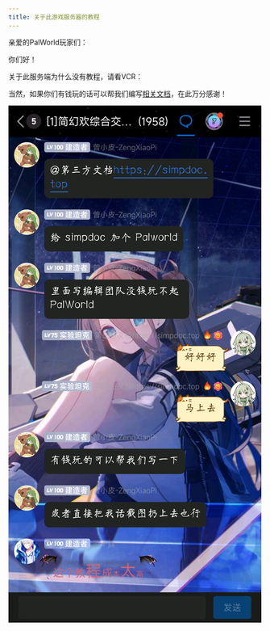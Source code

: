 ```yaml
---
title: 关于此游戏服务器的教程
---
```


亲爱的PalWorld玩家们：

你们好！

关于此服务端为什么没有教程，请看VCR：

当然，如果你们有钱玩的话可以帮我们编写[相关文档](https://github.com/ZengXiaoPi/Simpfun_Wiki)，在此万分感谢！

![你给我97块我给你写](../../static/img/pages/Palworld-1.png)
